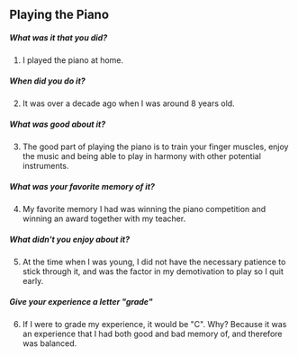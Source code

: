 ## Playing the Piano

##### What was it that you did?
1. I played the piano at home.

##### When did you do it?
2. It was over a decade ago when I was around 8 years old.

##### What was good about it?
3. The good part of playing the piano is to train your finger muscles, enjoy the music and being able to play in harmony with other potential instruments. 

##### What was your favorite memory of it?
4. My favorite memory I had was winning the piano competition and winning an award together with my teacher. 

##### What didn't you enjoy about it?
5. At the time when I was young, I did not have the necessary patience to stick through it, and was the factor in my demotivation to play so I quit early. 

##### Give your experience a letter "grade"
6. If I were to grade my experience, it would be "C". Why? Because it was an experience that I had both good and bad memory of, and therefore was balanced.